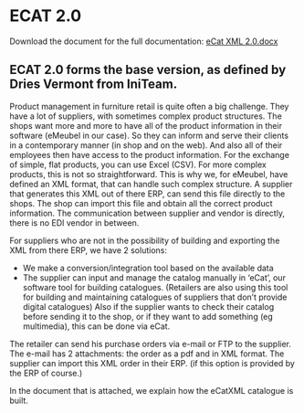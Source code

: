 # ECAT 2.0

Download the document for the full documentation: [eCat XML 2.0.docx](https://github.com/Arxis-io/eCatalog/files/8812514/eCat.XML.2.0.docx)


## ECAT 2.0 forms the base version, as defined by Dries Vermont from IniTeam.

Product management in furniture retail is quite often a big challenge. They have a lot of suppliers, with sometimes complex product structures. The shops want more and more to have all of the product information in their software (eMeubel in our case). So they can inform and serve their clients in a contemporary manner (in shop and on the web). And also all of their employees then have access to the product information.
For the exchange of simple, flat products, you can use Excel (CSV). For more complex products, this is not so straightforward. This is why we, for eMeubel, have defined an XML format, that can handle such complex structure.
A supplier that generates this XML out of there ERP, can send this file directly to the shops. The shop can import this file and obtain all the correct product information. The communication between supplier and vendor is directly, there is no EDI vendor in between.

For suppliers who are not in the possibility of building and exporting the XML from there ERP, we have 2 solutions:
-	We make a conversion/integration tool based on the available data
-	The supplier can input and manage the catalog manually in ‘eCat’, our software tool for building catalogues. (Retailers are also using this tool for building and maintaining catalogues  of suppliers that don’t provide digital catalogues)
Also if the supplier wants to check their catalog before sending it to the shop, or if they want to add something (eg multimedia), this can be done via eCat.

The retailer can send his purchase orders via e-mail or FTP to the supplier. The e-mail has 2 attachments: the order as a pdf and in XML format. The supplier can import this XML order in their ERP. (if this option is provided by the ERP of course.)

In the document that is attached, we explain how the eCatXML catalogue is built. 


